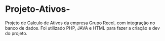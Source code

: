 # Projeto-Ativos-
Projeto de Calculo de Ativos da empresa Grupo Recol, com integração no banco de dados. Foi utilizado PHP, JAVA e HTML para fazer a criação e dev do projeto.
